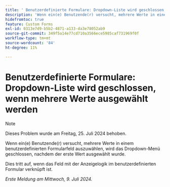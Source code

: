 ```yaml
---
title: ' Benutzerdefinierte Formulare: Dropdown-Liste wird geschlossen, wenn mehrere Werte ausgewählt werden'
description: 'Wenn ein(e) Benutzende(r) versucht, mehrere Werte in einem benutzerdefinierten Formularfeld auszuwählen, wird das Dropdown-Menü geschlossen, nachdem der erste Wert ausgewählt wurde. '
hidefromtoc: true
feature: Custom Forms
exl-id: 0313e7d9-b5b2-4871-a133-da3e78052ab9
source-git-commit: 349f5a14e77cd710a3566ece5985caf731969f0f
workflow-type: tm+mt
source-wordcount: '84'
ht-degree: 11%

---
```


# Benutzerdefinierte Formulare: Dropdown-Liste wird geschlossen, wenn mehrere Werte ausgewählt werden

>[!NOTE]
>
>Dieses Problem wurde am Freitag, 25. Juli 2024 behoben.

Wenn ein(e) Benutzende(r) versucht, mehrere Werte in einem benutzerdefinierten Formularfeld auszuwählen, wird das Dropdown-Menü geschlossen, nachdem der erste Wert ausgewählt wurde.

Dies tritt auf, wenn das Feld mit der Anzeigelogik im benutzerdefinierten Formular verknüpft ist.

_Erste Meldung am Mittwoch, 9. Juli 2024._
